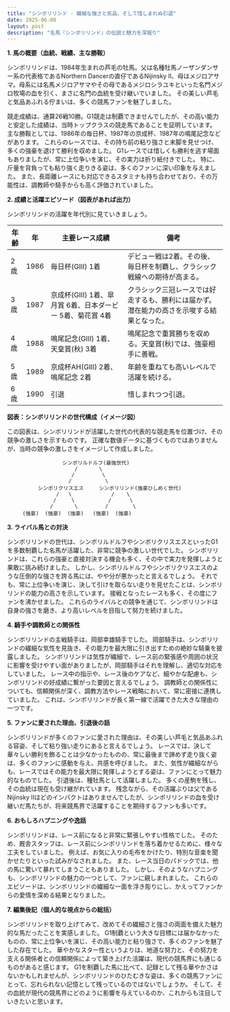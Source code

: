 ```yaml
---
title: "シンボリリンド - 繊細な強さと気品、そして惜しまれぬ引退"
date: 2025-06-08
layout: post
description: "名馬『シンボリリンド』の伝説と魅力を深堀り"
---
```


**1. 馬の概要（血統、戦績、主な勝鞍）**

シンボリリンドは、1984年生まれの芦毛の牡馬。父は名種牡馬ノーザンダンサー系の代表格であるNorthern Dancerの直仔であるNijinsky II、母はメジロアサマ。母系には名馬メジロアサマやその母であるメジロシラユキといった名門メジロ牧場の血を引く、まさに名門の血統を受け継いでいました。  その美しい芦毛と気品あふれる佇まいは、多くの競馬ファンを魅了しました。

競走成績は、通算26戦10勝。G1競走は制覇できませんでしたが、その高い能力と安定した成績は、当時トップクラスの競走馬であることを証明しています。  主な勝鞍としては、1986年の毎日杯、1987年の京成杯、1987年の鳴尾記念などがあります。 これらのレースでは、その持ち前の粘り強さと末脚を見せつけ、多くの強豪を退けて勝利を収めました。  G1レースでは惜しくも勝利を逃す場面もありましたが、常に上位争いを演じ、その実力は折り紙付きでした。  特に、斤量を背負っても粘り強く走りきる姿は、多くのファンに深い印象を与えました。  また、長距離レースにも対応できるスタミナも持ち合わせており、その万能性は、調教師や騎手からも高く評価されていました。


**2. 成績と活躍エピソード（図表があれば出力）**

シンボリリンドの活躍を年代別に見ていきましょう。

| 年齢 | 年 | 主要レース成績 | 備考 |
|---|---|---|---|
| 2歳 | 1986 | 毎日杯(GIII) 1着 | デビュー戦は2着。その後、毎日杯を制覇し、クラシック戦線への期待が高まる。 |
| 3歳 | 1987 | 京成杯(GIII) 1着、皐月賞 6着、日本ダービー 5着、菊花賞 4着 | クラシック三冠レースでは好走するも、勝利には届かず。潜在能力の高さを示唆する結果となった。 |
| 4歳 | 1988 | 鳴尾記念(GIII) 1着、天皇賞(秋) 3着 | 鳴尾記念で重賞勝ちを収める。天皇賞(秋)では、強豪相手に善戦。 |
| 5歳 | 1989 |  京成杯AH(GIII) 2着、鳴尾記念 2着 |  年齢を重ねても高いレベルで活躍を続ける。 |
| 6歳 | 1990 |  引退 |  惜しまれつつ引退。 |


**図表：シンボリリンドの世代構成（イメージ図）**

この図表は、シンボリリンドが活躍した世代の代表的な競走馬を位置づけ、その競争の激しさを示すものです。  正確な数値データに基づくものではありませんが、当時の競争の激しさをイメージして作成しました。

```
                  シンボリルドルフ(最強世代)
                      /       \
                     /         \
                    /           \
          シンボリクリスエス     シンボリリンド(強豪ひしめく世代)
                /   \             /    \
               /     \           /      \
              /       \         /        \
     (強豪)  (強豪)  (強豪)   (強豪)  (強豪)
```


**3. ライバル馬との対決**

シンボリリンドの世代は、シンボリルドルフやシンボリクリスエスといったG1を多数制覇した名馬が活躍した、非常に競争の激しい世代でした。  シンボリリンドは、これらの強豪と直接対決する機会も多く、その中で実力を発揮しようと果敢に挑み続けました。 しかし、シンボリルドルフやシンボリクリスエスのような圧倒的な強さを誇る馬には、やや分が悪かったと言えるでしょう。  それでも、常に上位争いを演じ、決して引けを取らない走りを見せたことは、シンボリリンドの能力の高さを示しています。  接戦となったレースも多く、その度にファンを沸かせました。  これらのライバルとの競争を通じて、シンボリリンドは自身の強さを磨き、より高いレベルを目指して努力を続けました。


**4. 騎手や調教師との関係性**

シンボリリンドの主戦騎手は、岡部幸雄騎手でした。 岡部騎手は、シンボリリンドの繊細な気性を見抜き、その能力を最大限に引き出すための絶妙な騎乗を披露しました。  シンボリリンドは気性が繊細で、レース前の緊張感や周囲の状況に影響を受けやすい面がありましたが、岡部騎手はそれを理解し、適切な対応をしていました。  レース中の指示や、レース後のケアなど、細やかな配慮も、シンボリリンドの好成績に繋がった要因と言えるでしょう。  調教師との関係性についても、信頼関係が深く、調教方法やレース戦略において、常に密接に連携していました。  これは、シンボリリンドが長く第一線で活躍できた大きな理由の一つです。


**5. ファンに愛された理由、引退後の話**

シンボリリンドが多くのファンに愛された理由は、その美しい芦毛と気品あふれる容姿、そして粘り強い走りにあると言えるでしょう。  レースでは、決して華々しい勝利を飾ることは少なかったものの、常に最後まで諦めず走り抜く姿は、多くのファンに感動を与え、共感を呼びました。  また、気性が繊細ながらも、レースではその能力を最大限に発揮しようとする姿は、ファンにとって魅力的なものでした。  引退後は、種牡馬として活躍しました。  多くの産駒を残し、その血統は現在も受け継がれています。  残念ながら、その活躍ぶりは父であるNijinsky IIほどのインパクトはありませんでしたが、シンボリリンドの血を受け継いだ馬たちが、将来競馬界で活躍することを期待するファンも多いです。


**6. おもしろハプニングや逸話**

シンボリリンドは、レース前になると非常に緊張しやすい性格でした。  そのため、厩舎スタッフは、レース前にシンボリリンドを落ち着かせるために、様々な工夫をしていました。  例えば、お気に入りの毛布をかけたり、特別な音楽を聞かせたりといった試みがなされました。  また、レース当日のパドックでは、他の馬に驚いて暴れてしまうこともありました。  しかし、そのようなハプニングも、シンボリリンドの魅力の一つとして、ファンに親しまれました。  これらのエピソードは、シンボリリンドの繊細な一面を浮き彫りにし、かえってファンからの愛情を深める結果となりました。


**7. 編集後記（個人的な視点からの総括）**

シンボリリンドを取り上げてみて、改めてその繊細さと強さの両面を備えた魅力的な馬だったことを実感しました。  G1制覇という大きな目標には届かなかったものの、常に上位争いを演じ、その高い能力と粘り強さで、多くのファンを魅了した存在でした。  華やかなスター性というよりは、地道な努力と、その努力を支える関係者との信頼関係によって築き上げた活躍は、現代の競馬界にも通じるものがあると感じます。  G1を制覇した馬に比べて、記録として残る華やかさはないかもしれませんが、シンボリリンドのひたむきな姿は、多くの競馬ファンにとって、忘れられない記憶として残っているのではないでしょうか。  そして、その血統が現代の競馬界にどのように影響を与えているのか、これからも注目していきたいと思います。
